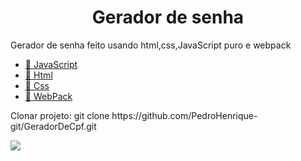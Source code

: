<h1 align="center">Gerador de senha</h1>

<p align="left">
  Gerador de senha feito usando html,css,JavaScript puro e webpack<br>
</p>

<p align="left">
    <ul>
        <li><a href="https://developer.mozilla.org/pt-BR/docs/Aprender/JavaScript">🔗 JavaScript</a></li>
        <li><a href="https://developer.mozilla.org/pt-BR/docs/Web/HTML">🔗 Html</a></li>
        <li><a href="https://developer.mozilla.org/pt-BR/docs/Web/CSS">🔗 Css</a></li>
       <li><a href="https://webpack.js.org/">🔗 WebPack</a></li>
    </ul>
</p>

<p align="left">
    Clonar projeto: git clone https://github.com/PedroHenrique-git/GeradorDeCpf.git
</p>

<img src="exemplo.png"/>
